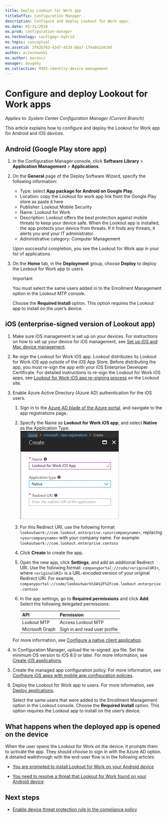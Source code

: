 ```yaml
---
title: Deploy Lookout for Work app
titleSuffix: Configuration Manager
description: Configure and deploy Lookout for Work apps.
ms.date: 05/31/2018
ms.prod: configuration-manager
ms.technology: configmgr-hybrid
ms.topic: conceptual
ms.assetid: 3f62b763-4347-453d-b0a7-1f4a0d1d4105
author: aczechowski
ms.author: aaroncz
manager: dougeby
ms.collection: M365-identity-device-management
---
```

# Configure and deploy Lookout for Work apps

*Applies to: System Center Configuration Manager (Current Branch)*

This article explains how to configure and deploy the Lookout for Work app for Android and iOS devices.



## Android (Google Play store app)
1.  In the Configuration Manager console, click **Software Library** > **Application Management** > **Applications**.  

2.  On the **General** page of the Deploy Software Wizard, specify the following information:  
    - Type: select **App package for Android on Google Play**.
    - Location: copy the Lookout for work app link from the Google Play store as paste it here
    - Publisher: Lookout Mobile Security
    - Name: Lookout for Work
    - Description: Lookout offers the best protection against mobile threats to keep your device safe. When the Lookout app is installed, the app protects your device from threats. If it finds any threats, it alerts you and your IT administrator.
    - Administrative category: Computer Management  

    Upon successful completion, you see the Lookout for Work app in your list of applications.  

3.  On the **Home** tab, in the **Deployment** group, choose **Deploy** to deploy the Lookout for Work app to users.   
    >[!IMPORTANT]  
    >You must select the same users added in to the Enrollment Management option in the Lookout MTP console.  

    Choose the **Required Install** option. This option requires the Lookout app to install on the user’s device.  



## iOS (enterprise-signed version of Lookout app)

1. Make sure iOS management is set up on your devices. For instructions on how to set up your device for iOS management, see [Set up iOS and Mac device management](/sccm/mdm/deploy-use/enroll-hybrid-ios-mac).  

2. Re-sign the Lookout for Work iOS app. Lookout distributes its Lookout for Work iOS app outside of the iOS App Store. Before distributing the app, you must re-sign the app with your iOS Enterprise Developer Certificate. For detailed instructions to re-sign the Lookout for Work iOS apps, see [Lookout for Work iOS app re-signing process](https://personal.support.lookout.com/hc/articles/114094038714) on the Lookout site.  

3. Enable Azure Active Directory (Azure AD) authentication for the iOS users.
   1.  Sign in to the [Azure AD blade of the Azure portal](https://portal.azure.com/#blade/Microsoft_AAD_IAM/ActiveDirectoryMenuBlade/Overview), and navigate to the app registrations page.  
   2.  Specify the Name as **Lookout for Work iOS app**, and select **Native** as the Application Type.  
   ![screenshot of the add apps dialog showing the native client app option](media/aad-add-app-reg.png)

   3.  For this Redirect URI, use the following format: `lookoutwork://com.lookout.enterprise.<yourcompanyname>`, replacing `<yourcompanyname>` with your company name. For example: `lookoutwork://com.lookout.enterprise.contoso`
   4. Click **Create** to create the app. 
   5.  Open the new app, click **Settings**, and add an additional Redirect URI. Use the following format: `companyportal://code/<originalURI>`, where `<originalURI>` is a URL-encoded version of your original Redirect URI. For example, `companyportal://code/lookoutwork%3A%2F%2Fcom.lookout.enterprise.contoso`
   6.  In the app settings, go to **Required permissions** and click **Add**. Select the following delegated permissions:  

       | API  | Permission  |
       |---------|---------|
       | Lookout MTP     | Access Lookout MTP         |
       | Microsoft Graph     | Sign in and read user profile        |  

   For more information, see [Configure a native client application](/azure/app-service/app-service-mobile-how-to-configure-active-directory-authentication#optional-configure-a-native-client-application).  


4. In Configuration Manager, upload the re-signed .ipa file. Set the minimum OS version to iOS 8.0 or later. For more information, see [Create iOS applications](/sccm/apps/get-started/creating-ios-applications).   


5. Create the managed app configuration policy. For more information, see [Configure iOS apps with mobile app configuration policies](/sccm/apps/deploy-use/configure-ios-apps-with-app-configuration-policies).  


6. Deploy the Lookout for Work app to users. For more information, see [Deploy applications](/sccm/apps/deploy-use/deploy-applications).  

   Select the same users that were added to the Enrollment Management option in the Lookout console. Choose the **Required Install** option. This option requires the Lookout app to install on the user’s device.



## What happens when the deployed app is opened on the device

When the user opens the Lookout for Work on the device, it prompts them to activate the app. They should choose to sign in with the Azure AD option. A detailed walkthrough with the end-user flow is in the following articles:

- [You are prompted to install Lookout for Work on your Android device](/intune-user-help/you-are-prompted-to-install-lookout-for-work-android)

- [You need to resolve a threat that Lookout for Work found on your Android device](/intune-user-help/you-need-to-resolve-a-threat-found-by-lookout-for-work-android)



## Next steps
- [Enable device threat protection rule in the compliance policy](enable-device-threat-protection-rule-compliance-policy.md)

